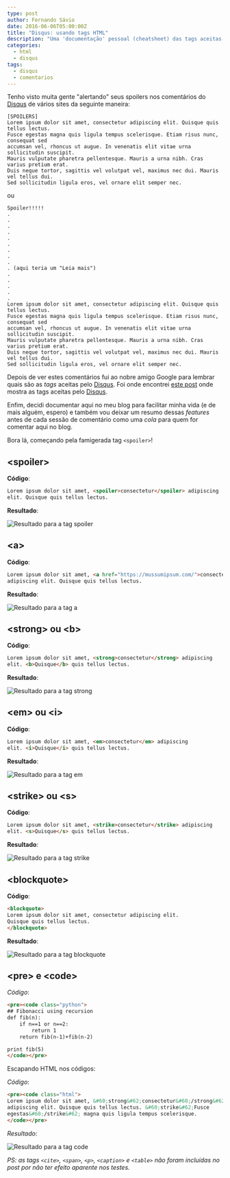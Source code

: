 ```yaml
---
type: post
author: Fernando Sávio
date: 2016-06-06T05:00:00Z
title: "Disqus: usando tags HTML"
description: "Uma 'documentação' pessoal (cheatsheet) das tags aceitas pelo Disqus."
categories: 
  - html
  - disqus
tags:
  - disqus
  - comentarios
---
```


Tenho visto muita gente "alertando" seus spoilers nos comentários do [Disqus] de vários sites da seguinte maneira:

```
[SPOILERS]
Lorem ipsum dolor sit amet, consectetur adipiscing elit. Quisque quis tellus lectus. 
Fusce egestas magna quis ligula tempus scelerisque. Etiam risus nunc, consequat sed 
accumsan vel, rhoncus ut augue. In venenatis elit vitae urna sollicitudin suscipit. 
Mauris vulputate pharetra pellentesque. Mauris a urna nibh. Cras varius pretium erat. 
Duis neque tortor, sagittis vel volutpat vel, maximus nec dui. Mauris vel tellus dui. 
Sed sollicitudin ligula eros, vel ornare elit semper nec.
```

ou

```
Spoiler!!!!!
.
.
.
.
.
.
.
.
.
. (aqui teria um "Leia mais")
.
.
.
.
.
Lorem ipsum dolor sit amet, consectetur adipiscing elit. Quisque quis tellus lectus. 
Fusce egestas magna quis ligula tempus scelerisque. Etiam risus nunc, consequat sed 
accumsan vel, rhoncus ut augue. In venenatis elit vitae urna sollicitudin suscipit. 
Mauris vulputate pharetra pellentesque. Mauris a urna nibh. Cras varius pretium erat. 
Duis neque tortor, sagittis vel volutpat vel, maximus nec dui. Mauris vel tellus dui. 
Sed sollicitudin ligula eros, vel ornare elit semper nec.
```

Depois de ver estes comentários fui ao nobre amigo Google para lembrar quais são as *tags* aceitas pelo [Disqus]. Foi onde encontrei [este post](disqus_tags) onde mostra as tags aceitas pelo [Disqus].

Enfim, decidi documentar aqui no meu blog para facilitar minha vida (e de mais alguém, espero) e também vou deixar um resumo dessas *features* antes de cada sessão de comentário como uma *cola* para quem for comentar aqui no blog.

Bora lá, começando pela famigerada tag `<spoiler>`!


## &lt;spoiler&gt;
**Código**:
```html
Lorem ipsum dolor sit amet, <spoiler>consectetur</spoiler> adipiscing 
elit. Quisque quis tellus lectus.
```
**Resultado**:

![Resultado para a tag spoiler](/images/post/disqus/disqus_spoiler_tag.gif)


## &lt;a&gt;

**Código**:
```html
Lorem ipsum dolor sit amet, <a href="https://mussumipsum.com/">consectetur</a> 
adipiscing elit. Quisque quis tellus lectus.
```
**Resultado**:

![Resultado para a tag a](/images/post/disqus/disqus_link_tag.png)



## &lt;strong&gt; ou &lt;b&gt;

**Código**:
```html
Lorem ipsum dolor sit amet, <strong>consectetur</strong> adipiscing 
elit. <b>Quisque</b> quis tellus lectus.
```
**Resultado**:

![Resultado para a tag strong](/images/post/disqus/disqus_strong_tag.png)



## &lt;em&gt; ou &lt;i&gt;

**Código**:
```html
Lorem ipsum dolor sit amet, <em>consectetur</em> adipiscing 
elit. <i>Quisque</i> quis tellus lectus.
```
**Resultado**:

![Resultado para a tag em](/images/post/disqus/disqus_emphasis_tag.png)




## &lt;strike&gt; ou &lt;s&gt;

**Código**:
```html
Lorem ipsum dolor sit amet, <strike>consectetur</strike> adipiscing 
elit. <s>Quisque</s> quis tellus lectus.
```
**Resultado**:

![Resultado para a tag strike](/images/post/disqus/disqus_strike_tag.png)




## &lt;blockquote&gt;

**Código**:
```html
<blockquote>
Lorem ipsum dolor sit amet, consectetur adipiscing elit. 
Quisque quis tellus lectus.
</blockquote>
```
**Resultado**:

![Resultado para a tag blockquote](/images/post/disqus/disqus_blockquote_tag.png)




## &lt;pre&gt; e &lt;code&gt;

*Código*:
```html
<pre><code class="python">
## Fibonacci using recursion
def fib(n):
    if n==1 or n==2:
        return 1
    return fib(n-1)+fib(n-2)

print fib(5)
</code></pre>
```


Escapando HTML nos códigos:

*Código*:
```html
<pre><code class="html">
Lorem ipsum dolor sit amet, &#60;strong&#62;consectetur&#60;/strong&#62; 
adipiscing elit. Quisque quis tellus lectus. &#60;strike&#62;Fusce 
egestas&#60;/strike&#62; magna quis ligula tempus scelerisque.
</code></pre>
```

*Resultado*:

![Resultado para a tag code](/images/post/disqus/disqus_code_tag.png)



*PS: as tags `<cite>`, `<span>`, `<p>`, `<caption>` e `<table>` não foram incluídas no post por não ter efeito aparente nos testes.*


[Disqus]: https://disqus.com/
[disqus_tags]: https://help.disqus.com/customer/portal/articles/466253-what-html-tags-are-allowed-within-comments-
